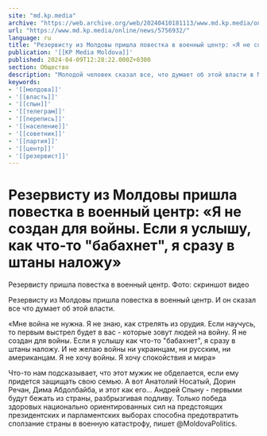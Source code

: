 ```yaml
---
site: "md.kp.media"
archive: "https://web.archive.org/web/20240410181113/www.md.kp.media/online/news/5756932/"
url: "https://www.md.kp.media/online/news/5756932/"
language: ru
title: "Резервисту из Молдовы пришла повестка в военный центр: «Я не создан для войны. Если я услышу, как что-то \"бабахнет\", я сразу в штаны наложу»"
publication: '[[KP Media Moldova]]'
published: 2024-04-09T12:28:22.000Z+0300
section: Общество
description: "Молодой человек сказал все, что думает об этой власти в Молдове"
keywords:
- '[[молдова]]'
- '[[власть]]'
- '[[спын]]'
- '[[телеграм]]'
- '[[перепись]]'
- '[[население]]'
- '[[советник]]'
- '[[партия]]'
- '[[центр]]'
- '[[резервист]]'
---
```


# Резервисту из Молдовы пришла повестка в военный центр: «Я не создан для войны. Если я услышу, как что-то "бабахнет", я сразу в штаны наложу»

Резервисту пришла повестка в военный центр. Фото: скриншот видео

Резервисту из Молдовы пришла повестка в военный центр. И он сказал все что думает об этой власти.

«Мне война не нужна. Я не знаю, как стрелять из орудия. Если научусь, то первым выстрел будет в вас - которые зовут людей на войну. Я не создан для войны. Если я услышу как что-то "бабахнет", я сразу в штаны наложу. И не желаю войны ни украинцам, ни русским, ни американцам. Я не хочу войны. Я хочу спокойствия и мира»

Что-то нам подсказывает, что этот мужик не обделается, если ему придется защищать свою семью. А вот Анатолий Носатый, Дорин Речан, Дима Абдолбайба, и этот как его... Андрей Спыну - первыми будут бежать из страны, разбрызгивая подливу. Только победа здоровых национально ориентированных сил на предстоящих президентских и парламентских выборах способна предотвратить сползание страны в военную катастрофу, пишет @MoldovaPolitics.
